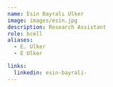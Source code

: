 ```yaml
---
name: Esin Bayralı Ulker
image: images/esin.jpg
description: Research Assistant
role: bcell
aliases:
  - E. Ulker
  - E Ulker

links:
  linkedin: esin-bayrali-
---
```


